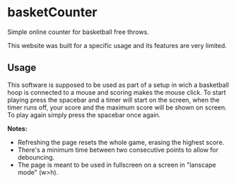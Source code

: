 # basketCounter

Simple online counter for basketball free throws.

This website was built for a specific usage and its features are very limited.

## Usage

This software is supposed to be used as part of a setup in wich a basketball hoop is connected to a mouse and scoring makes the mouse click. 
To start playing press the spacebar and a timer will start on the screen, when the timer runs off,  your score and the maximum score will be shown on screen.
To play again simply press the spacebar once again.

**Notes:**
* Refreshing the page resets the whole game, erasing the highest score.
* There's a minimum time between two consecutive points to allow for debouncing.
* The page is meant to be used in fullscreen on a screen in "lanscape mode" (w>h).
